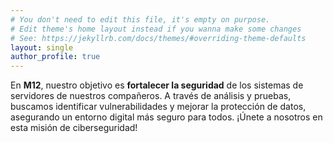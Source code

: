 ```yaml
---
# You don't need to edit this file, it's empty on purpose.
# Edit theme's home layout instead if you wanna make some changes
# See: https://jekyllrb.com/docs/themes/#overriding-theme-defaults
layout: single
author_profile: true
---
```


En **M12**, nuestro objetivo es **fortalecer la seguridad** de los sistemas de servidores de nuestros compañeros. 
A través de análisis y pruebas, buscamos identificar vulnerabilidades y mejorar la protección de datos, 
asegurando un entorno digital más seguro para todos. ¡Únete a nosotros en esta misión de ciberseguridad!

